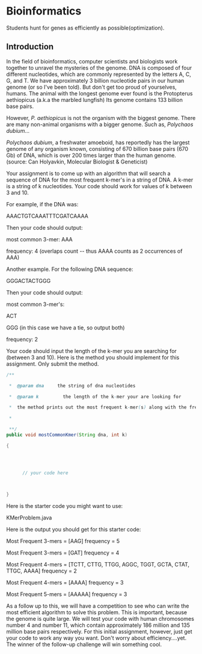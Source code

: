 # Bioinformatics
Students hunt for genes as efficiently as possible(optimization).

## Introduction
In the field of bioinformatics, computer scientists and biologists work together to unravel the mysteries of the genome.  DNA is composed of four different nucleotides, which are commonly represented by the letters A, C, G, and T.  We have approximately 3 billion nucleotide pairs in our human genome (or so I've been told).  But don't get too proud of yourselves, humans.  The animal with the longest genome ever found is the Protopterus aethiopicus (a.k.a the marbled lungfish) Its genome contains 133 billion base pairs.  

<!-- ![marbled lungfish](https://github.com/jpolacco/cryptography/blob/master/fox.png) . -->

 
However, *P. aethiopicus* is not the organism with the biggest genome. There are many non-animal organisms with a bigger genome. Such as, *Polychaos dubium*...

*Polychaos dubium*, a freshwater amoeboid, has reportedly has the largest genome of any organism known, consisting of 670 billion base pairs (670 Gb) of DNA, which is over 200 times larger than the human genome.  (source: Can Holyavkin, Molecular Biologist & Geneticist)

Your assignment is to come up with an algorithm that will search a sequence of DNA for the most frequent k-mer's in a string of DNA.  A k-mer is a string of k nucleotides.  Your code should work for values of k between 3 and 10.  
 
For example, if the DNA was:

AAACTGTCAAATTTCGATCAAAA

Then your code should output:

most common 3-mer:  AAA

frequency:  4  (overlaps count -- thus AAAA counts as 2 occurrences of AAA)

Another example.  For the following DNA sequence:  

GGGACTACTGGG

Then your code should output:

most common 3-mer's:  

ACT 

GGG  (in this case we have a tie, so output both)

frequency:  2  

Your code should input the length of the k-mer you are searching for (between 3 and 10).
Here is the method you should implement for this assignment.  Only submit the method.

```java
/**

 *  @param dna     the string of dna nucleotides

 *  @param k         the length of the k-mer your are looking for

 *  the method prints out the most frequent k-mer(s) along with the frequency

 *

 **/ 
public void mostCommonKmer(String dna, int k)

{


 

      // your code here

 

}
```
 

Here is the starter code you might want to use:

KMerProblem.java

Here is the output you should get for this starter code:

Most Frequent 3-mers = [AAG] frequency = 5

Most Frequent 3-mers = [GAT] frequency = 4

Most Frequent 4-mers = [TCTT, CTTG, TTGG, AGGC, TGGT, GCTA, CTAT, TTGC, AAAA] frequency = 2

Most Frequent 4-mers = [AAAA] frequency = 3

Most Frequent 5-mers = [AAAAA] frequency = 3 

As a follow up to this, we will have a competition to see who can write the most efficient algorithm to solve this problem.  This is important, because the genome is quite large.  We will test your code with human chromosomes number 4 and number 11, which contain approximately 186  million and 135 million base pairs respectively.  For this initial assignment, however, just get your code to work any way you want.  Don't worry about efficiency....yet.  The winner of the follow-up challenge will win something cool.
